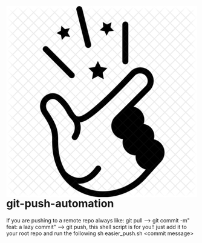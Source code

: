 <img src="easy.png" align="right" />

# git-push-automation
If you are pushing to a remote repo always like: git pull --> git commit -m" feat: a lazy commit" --> git push, this shell script is for you!! just add it to your root repo and run the following sh easier_push.sh &lt;commit message> 
